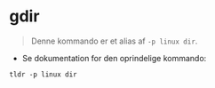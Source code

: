 # gdir

> Denne kommando er et alias af `-p linux dir`.

- Se dokumentation for den oprindelige kommando:

`tldr -p linux dir`
